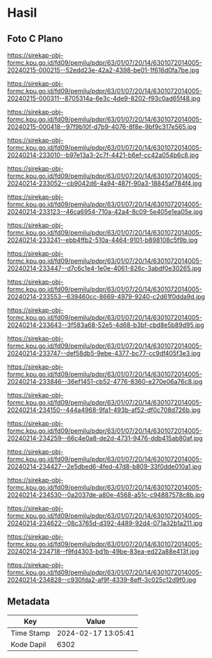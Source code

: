 # Hasil

## Foto C Plano

https://sirekap-obj-formc.kpu.go.id/fd09/pemilu/pdpr/63/01/07/20/14/6301072014005-20240215-000215--52edd23e-42a2-4398-be01-1f616d0fa7be.jpg

https://sirekap-obj-formc.kpu.go.id/fd09/pemilu/pdpr/63/01/07/20/14/6301072014005-20240215-000311--8705314a-6e3c-4de9-8202-f93c0ad65f48.jpg

https://sirekap-obj-formc.kpu.go.id/fd09/pemilu/pdpr/63/01/07/20/14/6301072014005-20240215-000418--97f9b10f-d7b9-4076-8f8e-9bf9c317e565.jpg

https://sirekap-obj-formc.kpu.go.id/fd09/pemilu/pdpr/63/01/07/20/14/6301072014005-20240214-233010--b97e13a3-2c7f-4421-b6ef-cc42a054b6c8.jpg

https://sirekap-obj-formc.kpu.go.id/fd09/pemilu/pdpr/63/01/07/20/14/6301072014005-20240214-233052--cb9042d6-4a94-487f-90a3-18845af784f4.jpg

https://sirekap-obj-formc.kpu.go.id/fd09/pemilu/pdpr/63/01/07/20/14/6301072014005-20240214-233123--46ca6954-710a-42a4-8c09-5e405e1ea05e.jpg

https://sirekap-obj-formc.kpu.go.id/fd09/pemilu/pdpr/63/01/07/20/14/6301072014005-20240214-233241--ebb4ffb2-510a-4464-9101-b898108c5f9b.jpg

https://sirekap-obj-formc.kpu.go.id/fd09/pemilu/pdpr/63/01/07/20/14/6301072014005-20240214-233447--d7c6c1e4-1e0e-4061-826c-3abdf0e30265.jpg

https://sirekap-obj-formc.kpu.go.id/fd09/pemilu/pdpr/63/01/07/20/14/6301072014005-20240214-233553--639460cc-8669-4979-9240-c2d61f0dda9d.jpg

https://sirekap-obj-formc.kpu.go.id/fd09/pemilu/pdpr/63/01/07/20/14/6301072014005-20240214-233643--3f583a68-52e5-4d68-b3bf-cbd8e5b89d95.jpg

https://sirekap-obj-formc.kpu.go.id/fd09/pemilu/pdpr/63/01/07/20/14/6301072014005-20240214-233747--def58db5-9ebe-4377-bc77-cc9df405f3e3.jpg

https://sirekap-obj-formc.kpu.go.id/fd09/pemilu/pdpr/63/01/07/20/14/6301072014005-20240214-233846--36ef1451-cb52-4776-8360-e270e06a76c8.jpg

https://sirekap-obj-formc.kpu.go.id/fd09/pemilu/pdpr/63/01/07/20/14/6301072014005-20240214-234150--444a4968-9fa1-493b-af52-df0c708d726b.jpg

https://sirekap-obj-formc.kpu.go.id/fd09/pemilu/pdpr/63/01/07/20/14/6301072014005-20240214-234259--66c4e0a8-de2d-4731-9476-ddb415ab80af.jpg

https://sirekap-obj-formc.kpu.go.id/fd09/pemilu/pdpr/63/01/07/20/14/6301072014005-20240214-234427--2e5dbed6-4fed-47d8-b809-33f0dde010a1.jpg

https://sirekap-obj-formc.kpu.go.id/fd09/pemilu/pdpr/63/01/07/20/14/6301072014005-20240214-234530--0a2037de-a80e-4568-a51c-c94887578c8b.jpg

https://sirekap-obj-formc.kpu.go.id/fd09/pemilu/pdpr/63/01/07/20/14/6301072014005-20240214-234622--08c3765d-d392-4489-92d4-071a32b1a211.jpg

https://sirekap-obj-formc.kpu.go.id/fd09/pemilu/pdpr/63/01/07/20/14/6301072014005-20240214-234718--f9fd4303-bd1b-49be-83ea-ed22a88e413f.jpg

https://sirekap-obj-formc.kpu.go.id/fd09/pemilu/pdpr/63/01/07/20/14/6301072014005-20240214-234828--c930fda2-af9f-4339-8eff-3c025c12d9f0.jpg


## Metadata

| Key        | Value               |
| ---------- | ------------------- |
| Time Stamp | 2024-02-17 13:05:41 |
| Kode Dapil | 6302                |



